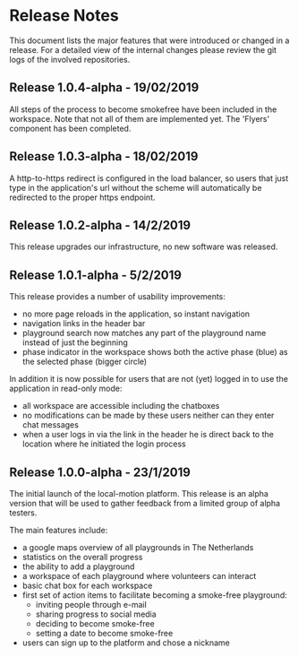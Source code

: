 # Release Notes

This document lists the major features that were introduced or changed in a release. For a detailed view of the internal 
changes please review the git logs of the involved repositories.

## Release 1.0.4-alpha - 19/02/2019
All steps of the process to become smokefree have been included in the workspace. Note that not all of them are implemented yet. The 'Flyers' component has been completed.

## Release 1.0.3-alpha - 18/02/2019
A http-to-https redirect is configured in the load balancer, so users that just type in the application's url without the scheme will automatically be redirected to the proper https endpoint.

## Release 1.0.2-alpha - 14/2/2019
This release upgrades our infrastructure, no new software was released.

## Release 1.0.1-alpha - 5/2/2019
This release provides a number of usability improvements:
- no more page reloads in the application, so instant navigation
- navigation links in the header bar
- playground search now matches any part of the playground name instead of just the beginning
- phase indicator in the workspace shows both the active phase (blue) as the selected phase (bigger circle)

In addition it is now possible for users that are not (yet) logged in to use the application in read-only mode:
- all workspace are accessible including the chatboxes
- no modifications can be made by these users neither can they enter chat messages
- when a user logs in via the link in the header he is direct back to the location where he initiated the login process

## Release 1.0.0-alpha - 23/1/2019
The initial launch of the local-motion platform. This release is an alpha version that will be used to gather feedback from a
limited group of alpha testers.


The main features include:
- a google maps overview of all playgrounds in The Netherlands
- statistics on the overall progress
- the ability to add a playground
- a workspace of each playground where volunteers can interact
- basic chat box for each workspace
- first set of action items to facilitate becoming a smoke-free playground:
  - inviting people through e-mail
  - sharing progress to social media
  - deciding to become smoke-free
  - setting a date to become smoke-free
- users can sign up to the platform and chose a nickname
